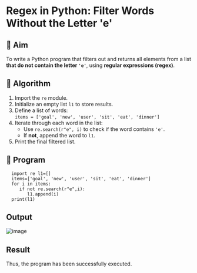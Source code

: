 # Regex in Python: Filter Words Without the Letter 'e'

## 🎯 Aim
To write a Python program that filters out and returns all elements from a list **that do not contain the letter `'e'`**, using **regular expressions (regex)**.

## 🧠 Algorithm
1. Import the `re` module.
2. Initialize an empty list `l1` to store results.
3. Define a list of words:  
   `items = ['goal', 'new', 'user', 'sit', 'eat', 'dinner']`
4. Iterate through each word in the list:
   - Use `re.search(r"e", i)` to check if the word contains `'e'`.
   - If **not**, append the word to `l1`.
5. Print the final filtered list.

## 🧾 Program
      import re l1=[]
      items=['goal', 'new', 'user', 'sit', 'eat', 'dinner'] 
      for i in items:
         if not re.search(r"e",i): 
            l1.append(i)
      print(l1)
## Output
![image](https://github.com/user-attachments/assets/b9238be4-a547-45aa-9bfe-6ed8c83baf56)

## Result
Thus, the program has been successfully executed.
